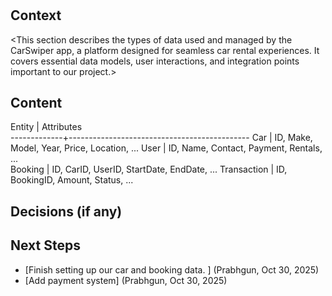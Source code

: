 # <Data Content>
## Context
<This section describes the types of data used and managed by the CarSwiper app, a platform designed for seamless car rental experiences. It covers essential data models, user interactions, and integration points important to our project.>
## Content
Entity       |  Attributes                                 
-------------+---------------------------------------------
Car          |  ID, Make, Model, Year, Price, Location, ...
User         |  ID, Name, Contact, Payment, Rentals, ...   
Booking      |  ID, CarID, UserID, StartDate, EndDate, ... 
Transaction  |  ID, BookingID, Amount, Status, ...         
## Decisions (if any)
## Next Steps
- [Finish setting up our car and booking data. ] (Prabhgun, Oct 30, 2025)
- [Add payment system] (Prabhgun, Oct 30, 2025) 
